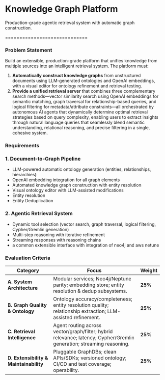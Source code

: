 # Knowledge Graph Platform
Production-grade agentic retrieval system with automatic graph construction.


=============================

### Problem Statement

Build an extensible, production-grade platform that unifies knowledge from multiple sources into an intelligent retrieval system. The platform must: 

1. **Automatically construct knowledge graphs** from unstructured documents using LLM-generated ontologies and OpenAI embeddings, with a visual editor for ontology refinement and retrieval testing. 
2. **Provide a unified retrieval server** that combines three complementary search methods—vector similarity search using OpenAI embeddings for semantic matching, graph traversal for relationship-based queries, and logical filtering for metadata/attribute constraints—all orchestrated by autonomous AI agents that dynamically determine optimal retrieval strategies based on query complexity, enabling users to extract insights through natural language queries that seamlessly blend semantic understanding, relational reasoning, and precise filtering in a single, cohesive system.

### Requirements

### **1. Document-to-Graph Pipeline**

- LLM-powered automatic ontology generation (entities, relationships, hierarchies)
- OpenAI embedding integration for all graph elements
- Automated knowledge graph construction with entity resolution
- Visual ontology editor with LLM-assisted modifications
- Entity resolution
- Entity Deduplication

### **2. Agentic Retrieval System**

- Dynamic tool selection (vector search, graph traversal, logical filtering, Cypher/Gremlin generation)
- Multi-step reasoning with iterative refinement
- Streaming responses with reasoning chains
- a common extensible interface with integration of neo4j and aws netune

### Evaluation Criteria
 
| Category                               | Focus                                                                                                                | Weight  |
| -------------------------------------- | -------------------------------------------------------------------------------------------------------------------- | ------- |
| **A. System Architecture**             | Modular services; Neo4j/Neptune parity; embedding store; entity resolution & dedup subsystems.                       | **25%** |
| **B. Graph Quality & Ontology**        | Ontology accuracy/completeness; entity resolution quality; relationship extraction; LLM-assisted refinement.         | **25%** |
| **C. Retrieval Intelligence**          | Agent routing across vector/graph/filter; hybrid relevance; latency; Cypher/Gremlin generation; streaming reasoning. | **25%** |
| **D. Extensibility & Maintainability** | Pluggable GraphDBs; clean APIs/SDKs; versioned ontology; CI/CD and test coverage; operability.                       | **25%** |

